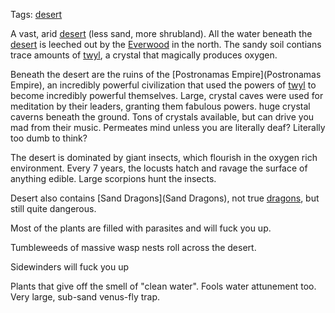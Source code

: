 Tags: [desert](Deserts)

A vast, arid [desert](Deserts) (less sand, more shrubland). All the water beneath the [desert](Deserts) is leeched out by the [Everwood](Everwood) in the north. The sandy soil contians trace amounts of [twyl](Twyl), a crystal that magically produces oxygen.

Beneath the desert are the ruins of the [Postronamas Empire](Postronamas Empire), an incredibly powerful civilization that used the powers of [twyl](Twyl) to become incredibly powerful themselves. Large, crystal caves were used for meditation by their leaders, granting them fabulous powers. huge crystal caverns beneath the ground. Tons of crystals available, but can drive you mad from their music. Permeates mind unless you are literally deaf? Literally too dumb to think? 

The desert is dominated by giant insects, which flourish in the oxygen rich environment. Every 7 years, the locusts hatch and ravage the surface of anything edible. Large scorpions hunt the insects.

Desert also contains [Sand Dragons](Sand Dragons), not true [dragons](Dragons), but still quite dangerous.

Most of the plants are filled with parasites and will fuck you up.

Tumbleweeds of massive wasp nests roll across the desert.

Sidewinders will fuck you up

Plants that give off the smell of "clean water". Fools water attunement too. Very large, sub-sand venus-fly trap.
